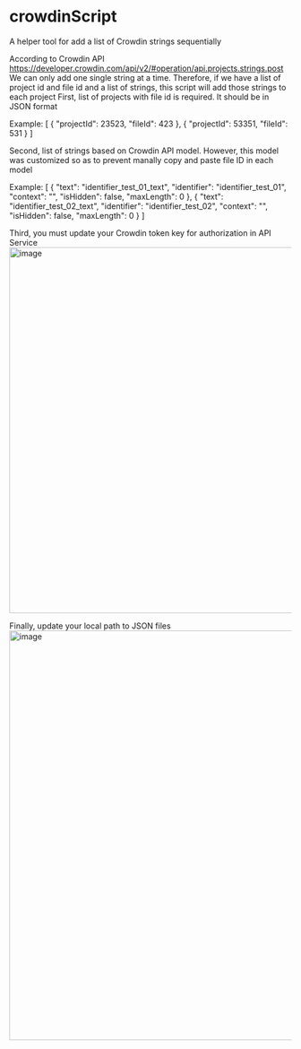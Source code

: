 # crowdinScript
A helper tool for add a list of Crowdin strings sequentially 

According to Crowdin API https://developer.crowdin.com/api/v2/#operation/api.projects.strings.post
We can only add one single string at a time. Therefore, if we have a list of project id and file id and a list of strings, this script will add those strings to each project
First, list of projects with file id is required. It should be in JSON format

Example: 
[
  {
    "projectId": 23523,
    "fileId": 423
  },
  {
    "projectId": 53351,
    "fileId": 531
  }
]

Second, list of strings based on Crowdin API model. However, this model was customized so as to prevent manally copy and paste file ID in each model

Example:
[
  {
    "text": "identifier_test_01_text",
    "identifier": "identifier_test_01",
    "context": "",
    "isHidden": false,
    "maxLength": 0
  },
  {
    "text": "identifier_test_02_text",
    "identifier": "identifier_test_02",
    "context": "",
    "isHidden": false,
    "maxLength": 0
  }
]

Third, you must update your Crowdin token key for authorization in API Service
<img width="653" alt="image" src="https://user-images.githubusercontent.com/34263981/192140611-e40e08ad-c656-4f34-9fbc-88fa41b5d174.png">

Finally, update your local path to JSON files
<img width="731" alt="image" src="https://user-images.githubusercontent.com/34263981/192140648-f0150920-8cdf-4fe2-be6f-9b52bd8af955.png">


